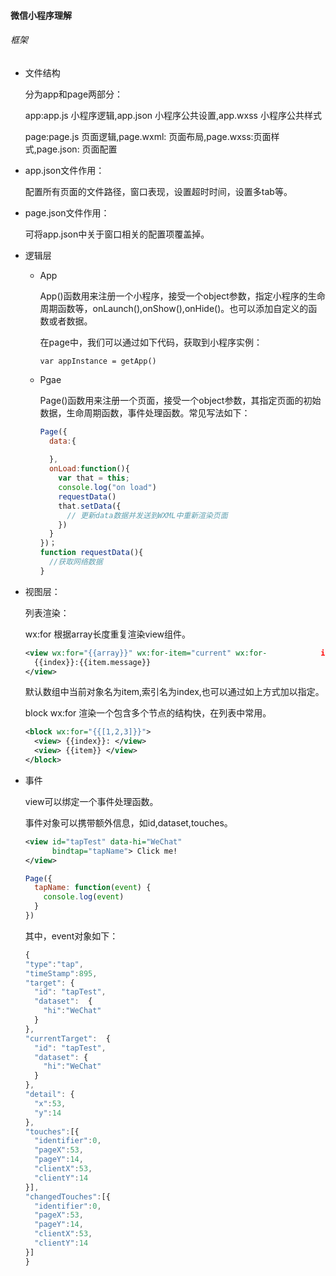 #### 微信小程序理解

###### 框架

- 文件结构

  分为app和page两部分：

  app:app.js  小程序逻辑,app.json 小程序公共设置,app.wxss 小程序公共样式

  page:page.js 页面逻辑,page.wxml: 页面布局,page.wxss:页面样式,page.json: 页面配置

- app.json文件作用：

  配置所有页面的文件路径，窗口表现，设置超时时间，设置多tab等。

- page.json文件作用：

  可将app.json中关于窗口相关的配置项覆盖掉。

- 逻辑层

  - App

    App()函数用来注册一个小程序，接受一个object参数，指定小程序的生命周期函数等，onLaunch(),onShow(),onHide()。也可以添加自定义的函数或者数据。

    在page中，我们可以通过如下代码，获取到小程序实例：

    ```javas
    var appInstance = getApp()
    ```

  - Pgae

    Page()函数用来注册一个页面，接受一个object参数，其指定页面的初始数据，生命周期函数，事件处理函数。常见写法如下：

    ```javascript
    Page({
      data:{
        
      },
      onLoad:function(){
        var that = this;
        console.log("on load")
        requestData()
        that.setData({
          // 更新data数据并发送到WXML中重新渲染页面
        })
      }
    })；
    function requestData(){
      //获取网络数据
    }
    ```

- 视图层：

  列表渲染：

  wx:for 根据array长度重复渲染view组件。

  ```xml
  <view wx:for="{{array}}" wx:for-item="current" wx:for-			index="position">
    {{index}}:{{item.message}}
  </view>  
  ```

  默认数组中当前对象名为item,索引名为index,也可以通过如上方式加以指定。

  block wx:for 渲染一个包含多个节点的结构快，在列表中常用。

  ```xml
  <block wx:for="{{[1,2,3]}}">
    <view> {{index}}: </view>
    <view> {{item}} </view>
  </block>
  ```

- 事件

  view可以绑定一个事件处理函数。

  事件对象可以携带额外信息，如id,dataset,touches。

  ```xml
  <view id="tapTest" data-hi="WeChat"
        bindtap="tapName"> Click me! 
  </view>
  ```

  ```javascript
  Page({
    tapName: function(event) {
      console.log(event)
    }
  })
  ```

  其中，event对象如下：

  ```javascript
  {
  "type":"tap",
  "timeStamp":895,
  "target": {
    "id": "tapTest",
    "dataset":  {
      "hi":"WeChat"
    }
  },
  "currentTarget":  {
    "id": "tapTest",
    "dataset": {
      "hi":"WeChat"
    }
  },
  "detail": {
    "x":53,
    "y":14
  },
  "touches":[{
    "identifier":0,
    "pageX":53,
    "pageY":14,
    "clientX":53,
    "clientY":14
  }],
  "changedTouches":[{
    "identifier":0,
    "pageX":53,
    "pageY":14,
    "clientX":53,
    "clientY":14
  }]
  }
  ```

  ​